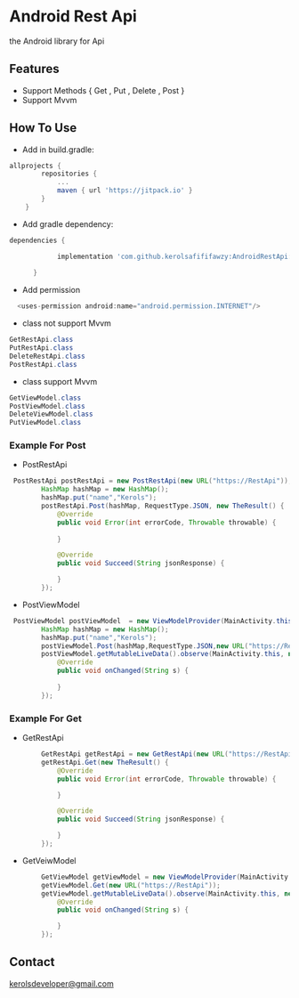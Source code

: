 # Android Rest Api
the Android library for Api

## Features

- Support Methods { Get , Put , Delete , Post }
- Support Mvvm

## How To Use

- Add in build.gradle:
```gradle
allprojects {
		repositories {
			...
			maven { url 'https://jitpack.io' }
		}
	}


```
- Add gradle dependency:
```gradle
dependencies {

	        implementation 'com.github.kerolsafififawzy:AndroidRestApi:1.0.1'
	
      }
```
- Add permission
```gradle
  <uses-permission android:name="android.permission.INTERNET"/>
```
- class not support Mvvm
```java
GetRestApi.class
PutRestApi.class
DeleteRestApi.class
PostRestApi.class
```
- class support Mvvm
```java
GetViewModel.class
PostViewModel.class
DeleteViewModel.class
PutViewModel.class
```

 ### Example For Post 

- PostRestApi
```java
 PostRestApi postRestApi = new PostRestApi(new URL("https://RestApi"));
        HashMap hashMap = new HashMap();
        hashMap.put("name","Kerols");
        postRestApi.Post(hashMap, RequestType.JSON, new TheResult() {
            @Override
            public void Error(int errorCode, Throwable throwable) {
                
            }

            @Override
            public void Succeed(String jsonResponse) {

            }
        });
```
- PostViewModel
```java
 PostViewModel postViewModel  = new ViewModelProvider(MainActivity.this).get(PostViewModel.class);
        HashMap hashMap = new HashMap();
        hashMap.put("name","Kerols");
        postViewModel.Post(hashMap,RequestType.JSON,new URL("https://RestApi"));
        postViewModel.getMutableLiveData().observe(MainActivity.this, new Observer<String>() {
            @Override
            public void onChanged(String s) {
                
            }
        });
```
 ### Example For Get 

- GetRestApi
```java
        GetRestApi getRestApi = new GetRestApi(new URL("https://RestApi"));
        getRestApi.Get(new TheResult() {
            @Override
            public void Error(int errorCode, Throwable throwable) {

            }

            @Override
            public void Succeed(String jsonResponse) {

            }
        });
```
- GetVeiwModel
```java
        GetViewModel getViewModel = new ViewModelProvider(MainActivity.this).get(GetViewModel.class);
        getViewModel.Get(new URL("https://RestApi"));
        getViewModel.getMutableLiveData().observe(MainActivity.this, new Observer<String>() {
            @Override
            public void onChanged(String s) {

            }
        });
```

## Contact 
kerolsdeveloper@gmail.com


